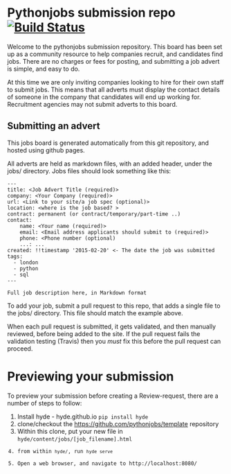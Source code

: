 # Pythonjobs submission repo [![Build Status](https://travis-ci.org/pythonjobs/jobs.svg)](https://travis-ci.org/pythonjobs/jobs)

Welcome to the pythonjobs submission repository.  This board has been set up as a community resource to help companies recruit, and candidates find jobs.  There are no charges or fees for posting, and submitting a job advert is simple, and easy to do.

At this time we are only inviting companies looking to hire for their own staff to submit jobs.  This means that all adverts must display the contact details of someone in the company that candidates will end up working for.  Recruitment agencies may not submit adverts to this board.

## Submitting an advert

This jobs board is generated automatically from this git repository, and hosted using github pages.

All adverts are held as markdown files, with an added header, under the jobs/ directory.  Jobs files should look something like this:


```
---
title: <Job Advert Title (required)>
company: <Your Company (required)>
url: <Link to your site/a job spec (optional)>
location: <where is the job based? >
contract: permanent (or contract/temporary/part-time ..)
contact:
    name: <Your name (required)>
    email: <Email address applicants should submit to (required)>
    phone: <Phone number (optional)
    ...: ...
created: !!timestamp '2015-02-20' <- The date the job was submitted
tags:
  - london
  - python
  - sql
---

Full job description here, in Markdown format
```

To add your job, submit a pull request to this repo, that adds a single file to the jobs/ directory.  This file should match the example above.

When each pull request is submitted, it gets validated, and then manually reviewed, before being added to the site. If the pull request fails the validation testing (Travis) then you _must_ fix this before the pull request can proceed.

# Previewing your submission

To preview your submission before creating a Review-request, there are a number of steps to follow:

1. Install hyde - hyde.github.io <code>pip install hyde</code>
2. clone/checkout the https://github.com/pythonjobs/template repository
3. Within this clone, put your new file in <code>hyde/content/jobs/[job_filename].html
4. from within <code>hyde/</code>, run <code>hyde serve</code>
5. Open a web browser, and navigate to http://localhost:8080/
